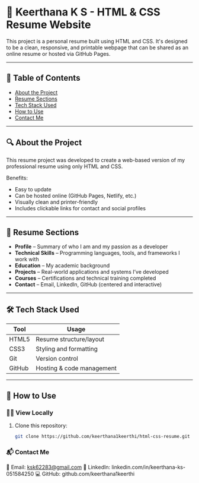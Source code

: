 # 💼 Keerthana K S - HTML & CSS Resume Website

This project is a personal resume built using HTML and CSS. It's designed to be a clean, responsive, and printable webpage that can be shared as an online resume or hosted via GitHub Pages.

---

## 📌 Table of Contents
- [About the Project](#about-the-project)
- [Resume Sections](#resume-sections)
- [Tech Stack Used](#tech-stack-used)
- [How to Use](#how-to-use)
- [Contact Me](#contact-me)

---

## 🔍 About the Project

This resume project was developed to create a web-based version of my professional resume using only HTML and CSS.

Benefits:
- Easy to update
- Can be hosted online (GitHub Pages, Netlify, etc.)
- Visually clean and printer-friendly
- Includes clickable links for contact and social profiles

---

## 🧩 Resume Sections

- **Profile** – Summary of who I am and my passion as a developer
- **Technical Skills** – Programming languages, tools, and frameworks I work with
- **Education** – My academic background
- **Projects** – Real-world applications and systems I’ve developed
- **Courses** – Certifications and technical training completed
- **Contact** – Email, LinkedIn, GitHub (centered and interactive)

---

## 🛠️ Tech Stack Used

| Tool       | Usage                      |
|------------|----------------------------|
| HTML5      | Resume structure/layout    |
| CSS3       | Styling and formatting     |
| Git        | Version control            |
| GitHub     | Hosting & code management  |

---

## 🚀 How to Use

### 👩‍💻 View Locally
1. Clone this repository:
   ```bash
   git clone https://github.com/keerthana1keerthi/html-css-resume.git

### 📬 Contact Me
📧 Email: ksk62283@gmail.com
💼 LinkedIn: linkedin.com/in/keerthana-ks-051584250
💻 GitHub: github.com/keerthana1keerthi
